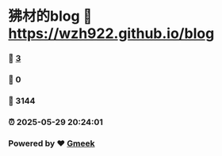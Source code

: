 # 狒材的blog :link: https://wzh922.github.io/blog 
### :page_facing_up: [3](https://wzh922.github.io/blog/tag.html) 
### :speech_balloon: 0 
### :hibiscus: 3144 
### :alarm_clock: 2025-05-29 20:24:01 
### Powered by :heart: [Gmeek](https://github.com/Meekdai/Gmeek)
